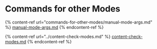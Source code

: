 # Commands for other  Modes

{% content-ref url="commands-for-other-modes/manual-mode-args.md" %}
[manual-mode-args.md](commands-for-other-modes/manual-mode-args.md)
{% endcontent-ref %}

{% content-ref url="../content-check-modes.md" %}
[content-check-modes.md](../content-check-modes.md)
{% endcontent-ref %}
